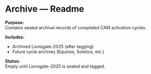 # Archive — Readme

**Purpose:**  
Contains sealed archival records of completed CAM activation cycles.

**Includes:**  
- Archived Lionsgate-2025 (after tagging)  
- Future cycle archives (Equinox, Solstice, etc.)

**Status:**  
Empty until Lionsgate-2025 is sealed and tagged.

